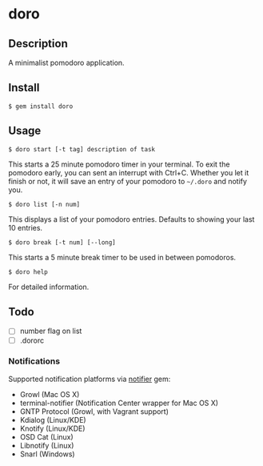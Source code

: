 # doro

## Description

A minimalist pomodoro application.

## Install

  `$ gem install doro`

## Usage

  `$ doro start [-t tag] description of task`

This starts a 25 minute pomodoro timer in your terminal. To exit the pomodoro early, you can sent an interrupt with Ctrl+C. Whether you let it finish or not, it will save an entry of your pomodoro to `~/.doro` and notify you.

  `$ doro list [-n num]`

This displays a list of your pomodoro entries. Defaults to showing your last 10 entries.

  `$ doro break [-t num] [--long]`

This starts a 5 minute break timer to be used in between pomodoros.

  `$ doro help`

For detailed information.

## Todo

- [ ] number flag on list
- [ ] .dororc

### Notifications

Supported notification platforms via [notifier](https://github.com/fnando/notifier) gem:

- Growl (Mac OS X)
- terminal-notifier (Notification Center wrapper for Mac OS X)
- GNTP Protocol (Growl, with Vagrant support)
- Kdialog (Linux/KDE)
- Knotify (Linux/KDE)
- OSD Cat (Linux)
- Libnotify (Linux)
- Snarl (Windows)
